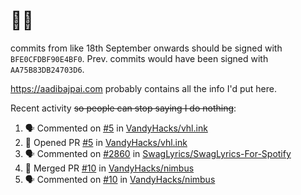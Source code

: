 # 👋🏻
<!--
**aadibajpai/aadibajpai** is a ✨ _special_ ✨ repository because its `README.md` (this file) appears on your GitHub profile.
-->
commits from like 18th September onwards should be signed with `BFE0CFDBF90E4BF0`. Prev. commits would have been signed with `AA75B83DB24703D6`.

https://aadibajpai.com probably contains all the info I'd put here.

Recent activity ~~so people can stop saying I do nothing~~:
<!--START_SECTION:activity-->
1. 🗣 Commented on [#5](https://github.com/VandyHacks/vhl.ink/issues/5) in [VandyHacks/vhl.ink](https://github.com/VandyHacks/vhl.ink)
2. 💪 Opened PR [#5](https://github.com/VandyHacks/vhl.ink/pull/5) in [VandyHacks/vhl.ink](https://github.com/VandyHacks/vhl.ink)
3. 🗣 Commented on [#2860](https://github.com/SwagLyrics/SwagLyrics-For-Spotify/issues/2860) in [SwagLyrics/SwagLyrics-For-Spotify](https://github.com/SwagLyrics/SwagLyrics-For-Spotify)
4. 🎉 Merged PR [#10](https://github.com/VandyHacks/nimbus/pull/10) in [VandyHacks/nimbus](https://github.com/VandyHacks/nimbus)
5. 🗣 Commented on [#10](https://github.com/VandyHacks/nimbus/issues/10) in [VandyHacks/nimbus](https://github.com/VandyHacks/nimbus)
<!--END_SECTION:activity-->

